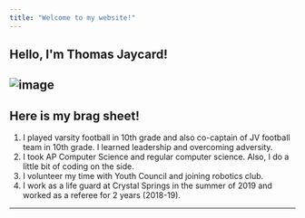 ```yaml
---
title: "Welcome to my website!"
---
```

Hello, I'm Thomas Jaycard!
---
![image](https://user-images.githubusercontent.com/85258770/121968161-c9f76700-cd3f-11eb-978f-bc84ae7f9090.JPG)
---




Here is my brag sheet!
---
1. I played varsity football in 10th grade and also co-captain of JV football team in 10th grade. I learned leadership and overcoming adversity.
2. I took AP Computer Science and regular computer science. Also, I do a little bit of coding on the side.
3. I volunteer my time with Youth Council and joining robotics club.
4. I work as a life guard at Crystal Springs in the summer of 2019 and worked as a referee for 2 years (2018-19).  

---
